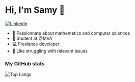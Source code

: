 #  Hi, I'm Samy 👋
[![LinkedIn](https://img.shields.io/badge/LinkedIn-blue?style=flat&logo=linkedin&labelColor=blue)](https://www.linkedin.com/in/samy-hocine-57a6b8195/)

- :blue_book: Passionnate about mathematics and computer sciences
- :school: Student at @MVA
- :computer: Freelance developer
- :hammer: Like struggling with relevant issues


### My GitHub stats <!-- :sparkles: :grinning: -->

<!-- [<img align="left" width="50%" src="https://github-readme-stats.vercel.app/api?username=samsoum41&count_private=true&show_icons=true&theme=radical" />](https://github-readme-stats.vercel.app/api?username=samsoum41&count_private=true&show_icons=true&theme=radical) -->

![Top Langs](https://github-readme-stats.vercel.app/api/top-langs/?username=samsoum41&hide=TeX&layout=compact&theme=radical)

